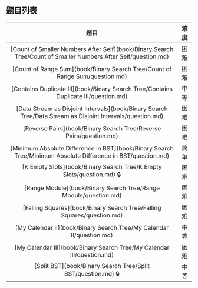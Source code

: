## 题目列表  
| 题目 | 难度 |  
|:---:|:---:|  
| [Count of Smaller Numbers After Self](book/Binary Search Tree/Count of Smaller Numbers After Self/question.md) | 困难 |   
| [Count of Range Sum](book/Binary Search Tree/Count of Range Sum/question.md) | 困难 |   
| [Contains Duplicate III](book/Binary Search Tree/Contains Duplicate III/question.md) | 中等 |   
| [Data Stream as Disjoint Intervals](book/Binary Search Tree/Data Stream as Disjoint Intervals/question.md) | 困难 |   
| [Reverse Pairs](book/Binary Search Tree/Reverse Pairs/question.md) | 困难 |   
| [Minimum Absolute Difference in BST](book/Binary Search Tree/Minimum Absolute Difference in BST/question.md) | 简单 |   
| [K Empty Slots](book/Binary Search Tree/K Empty Slots/question.md) :lock: | 困难 |   
| [Range Module](book/Binary Search Tree/Range Module/question.md) | 困难 |   
| [Falling Squares](book/Binary Search Tree/Falling Squares/question.md) | 困难 |   
| [My Calendar II](book/Binary Search Tree/My Calendar II/question.md) | 中等 |   
| [My Calendar III](book/Binary Search Tree/My Calendar III/question.md) | 困难 |   
| [Split BST](book/Binary Search Tree/Split BST/question.md) :lock: | 中等 |   
